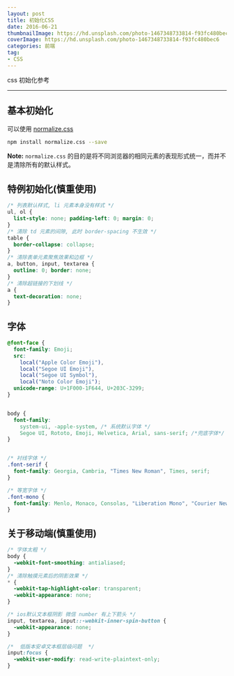 ```yaml
---
layout: post
title: 初始化CSS
date: 2016-06-21
thumbnailImage: https://hd.unsplash.com/photo-1467348733814-f93fc480bec6
coverImage: https://hd.unsplash.com/photo-1467348733814-f93fc480bec6
categories: 前端
tag:
- CSS
---
```

css 初始化参考
<!-- more -->

<!-- toc -->

---

## 基本初始化

可以使用 [normalize.css](https://github.com/necolas/normalize.css/blob/master/normalize.css)

``` bash
npm install normalize.css --save
```

**Note:** `normalize.css` 的目的是将不同浏览器的相同元素的表现形式统一，而并不是清除所有的默认样式。

## 特例初始化(慎重使用)

``` css
/* 列表默认样式, li 元素本身没有样式 */
ul, ol {
  list-style: none; padding-left: 0; margin: 0;
}
/* 清除 td 元素的间隙, 此时 border-spacing 不生效 */
table {
  border-collapse: collapse;
}
/* 清除表单元素聚焦效果和边框 */
a, button, input, textarea {
  outline: 0; border: none;
}
/* 清除超链接的下划线 */
a {
  text-decoration: none;
}
```

## 字体

``` css
@font-face {
  font-family: Emoji;
  src: 
    local("Apple Color Emoji"),
    local("Segoe UI Emoji"),
    local("Segoe UI Symbol"),
    local("Noto Color Emoji");
  unicode-range: U+1F000-1F644, U+203C-3299;
}


body {
  font-family: 
    system-ui, -apple-system, /* 系统默认字体 */ 
    Segoe UI, Rototo, Emoji, Helvetica, Arial, sans-serif; /*兜底字体*/
}


/* 衬线字体 */
.font-serif {
  font-family: Georgia, Cambria, "Times New Roman", Times, serif;
}

/* 等宽字体 */
.font-mono {
  font-family: Menlo, Monaco, Consolas, "Liberation Mono", "Courier New", monospace;
}

```

## 关于移动端(慎重使用)

``` css
/* 字体太粗 */
body {
  -webkit-font-smoothing: antialiased;
}
/* 清除触摸元素后的阴影效果 */
* {
  -webkit-tap-highlight-color: transparent;
  -webkit-appearance: none;
}

/* ios默认文本框阴影 微信 number 有上下箭头 */
input, textarea, input::-webkit-inner-spin-button {
  -webkit-appearance: none;
}

/*  低版本安卓文本框层级问题  */
input:focus {
  -webkit-user-modify: read-write-plaintext-only;
}
```
